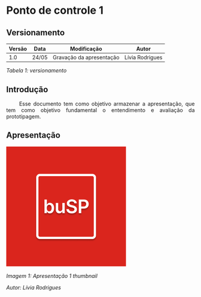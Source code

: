# Ponto de controle 1

## Versionamento

| Versão | Data | Modificação | Autor |
|-|-|:-:|:-:|
| 1.0 | 24/05 | Gravação da apresentação | Lívia Rodrigues |


*Tabela 1: versionamento*

## Introdução

<p align="justify">&emsp;&emsp; Esse documento tem como objetivo armazenar a apresentação, que tem como objetivo fundamental o entendimento e avaliação da prototipagem. </P>

## Apresentação


[![Apresentação 1](../assets/buSP.png)](https://youtu.be/8ssdPAHgU4U)

*Imagem 1: Apresentação 1 thumbnail*

*Autor: Lívia Rodrigues*
